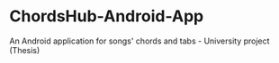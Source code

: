 # ChordsHub-Android-App
 An Android application for songs' chords and tabs - University project (Thesis)
